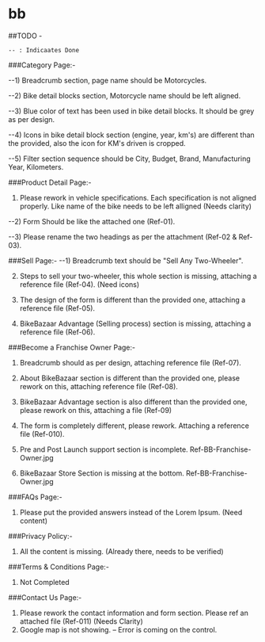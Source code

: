 # bb

##TODO -

```
-- : Indicaates Done
```

###Category Page:-

--1) Breadcrumb section, page name should be Motorcycles.

--2) Bike detail blocks section, Motorcycle name should be left aligned.

--3) Blue color of text has been used in bike detail blocks. It should be grey as per design.

--4) Icons in bike detail block section (engine, year, km's) are different than the provided, also the icon for KM's driven is cropped.

--5) Filter section sequence should be City, Budget, Brand, Manufacturing Year, Kilometers.


###Product Detail Page:-

1) Please rework in vehicle specifications. Each specification is not aligned properly.   Like name of the bike needs to be left alligned (Needs clarity)

--2) Form Should be like the attached one (Ref-01).

--3) Please rename the two headings as per the attachment (Ref-02 & Ref-03).


###Sell Page:-
--1) Breadcrumb text should be "Sell Any Two-Wheeler".

2) Steps to sell your two-wheeler, this whole section is missing, attaching a reference file (Ref-04). (Need icons)

3) The design of the form is different than the provided one, attaching a reference file (Ref-05).

4) BikeBazaar Advantage (Selling process) section is missing, attaching a reference file (Ref-06).

 
###Become a Franchise Owner Page:-
1) Breadcrumb should as per design, attaching reference file (Ref-07).

2) About BikeBazaar section is different than the provided one, please rework on this, attaching reference file (Ref-08).

4) BikeBazaar Advantage section is also different than the provided one, please rework on this, attaching a file (Ref-09)

5) The form is completely different, please rework. Attaching a reference file (Ref-010).

6) Pre and Post Launch support section is incomplete. Ref-BB-Franchise-Owner.jpg

7) BikeBazaar Store Section is missing at the bottom. Ref-BB-Franchise-Owner.jpg

 
###FAQs Page:-
1) Please put the provided answers instead of the Lorem Ipsum. (Need content)

 
###Privacy Policy:-

1) All the content is missing. (Already there, needs to be verified)

 
###Terms & Conditions Page:-
1) Not Completed


###Contact Us Page:-
1) Please rework the contact information and form section. Please ref an attached file (Ref-011) (Needs Clarity)
2) Google map is not showing. – Error is coming on the control.
